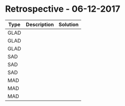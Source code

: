 # Retrospective - 06-12-2017


| Type        | Description           | Solution            |
| ------------|-----------------------| --------------------|
| GLAD        |                       |                     |
| GLAD        |                       |                     |
| GLAD        |                       |                     |
| SAD         |                       |                     |
| SAD         |                       |                     |
| SAD         |                       |                     |
| MAD         |                       |                     |
| MAD         |                       |                     |
| MAD         |                       |                     |